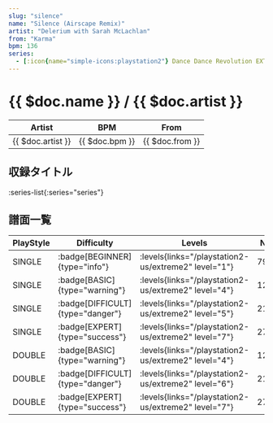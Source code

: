 ```yaml
---
slug: "silence"
name: "Silence (Airscape Remix)"
artist: "Delerium with Sarah McLachlan"
from: "Karma"
bpm: 136
series:
  - [:icon{name="simple-icons:playstation2"} Dance Dance Revolution EXTREME 2 :icon{name="flag:us-4x3"}](/playstation2-us/extreme2)
---
```


# {{ $doc.name }} / {{ $doc.artist }}

|Artist|BPM|From|
|------|---|----|
|{{ $doc.artist }}|{{ $doc.bpm }}|{{ $doc.from }}|

## 収録タイトル

:series-list{:series="series"}

## 譜面一覧

|PlayStyle|Difficulty|Levels|Notes|Movie|
|---------|----------|------|-----|-----|
|SINGLE| :badge[BEGINNER]{type="info"}| :levels{links="/playstation2-us/extreme2" level="1"}|79/8||
|SINGLE| :badge[BASIC]{type="warning"}| :levels{links="/playstation2-us/extreme2" level="4"}|126/42||
|SINGLE| :badge[DIFFICULT]{type="danger"}| :levels{links="/playstation2-us/extreme2" level="5"}|211/15||
|SINGLE| :badge[EXPERT]{type="success"}| :levels{links="/playstation2-us/extreme2" level="7"}|276/22||
|DOUBLE| :badge[BASIC]{type="warning"}| :levels{links="/playstation2-us/extreme2" level="4"}|126/42||
|DOUBLE| :badge[DIFFICULT]{type="danger"}| :levels{links="/playstation2-us/extreme2" level="6"}|211/15||
|DOUBLE| :badge[EXPERT]{type="success"}| :levels{links="/playstation2-us/extreme2" level="7"}|276/22||
